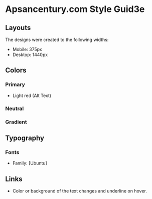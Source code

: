 # Apsancentury.com Style Guid3e

## Layouts

The designs were created to the following widths:
- Mobile: 375px
- Desktop: 1440px

## Colors

### Primary

- Light red (Alt Text)

### Neutral

### Gradient

## Typography

### Fonts
- Family: [Ubuntu] 


## Links

- Color or background of the text changes and underline on hover.

